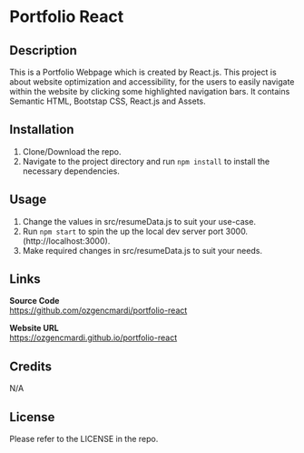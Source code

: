 # Portfolio React

## Description

This is a Portfolio Webpage which is created by React.js. This project is about website optimization and accessibility, for the users to easily navigate within the website by clicking some highlighted navigation bars. It contains Semantic HTML, Bootstap CSS, React.js and Assets.

## Installation

1. Clone/Download the repo.
2. Navigate to the project directory and run `npm install` to install the necessary dependencies.

## Usage

1. Change the values in src/resumeData.js to suit your use-case.
2. Run `npm start` to spin the up the local dev server port 3000.(http://localhost:3000).
3. Make required changes in src/resumeData.js to suit your needs.

## Links

<b>Source Code</b>
<br>
https://github.com/ozgencmardi/portfolio-react

<b>Website URL</b>
<br>
https://ozgencmardi.github.io/portfolio-react

## Credits

N/A

## License

Please refer to the LICENSE in the repo.